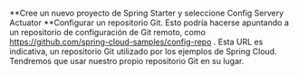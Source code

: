 
**Cree un nuevo proyecto de Spring Starter y seleccione Config Servery Actuator
**Configurar un repositorio Git. Esto podría hacerse apuntando a un repositorio de configuración de Git remoto, como https://github.com/spring-cloud-samples/config-repo . Esta URL es indicativa, un repositorio Git utilizado por los ejemplos de Spring Cloud. Tendremos que usar nuestro propio repositorio Git en su lugar.